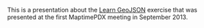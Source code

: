 This is a presentation about the [Learn GeoJSON](https://github.com/lyzidiamond/learn-geojson) exercise that was presented at the first MaptimePDX meeting in September 2013.
